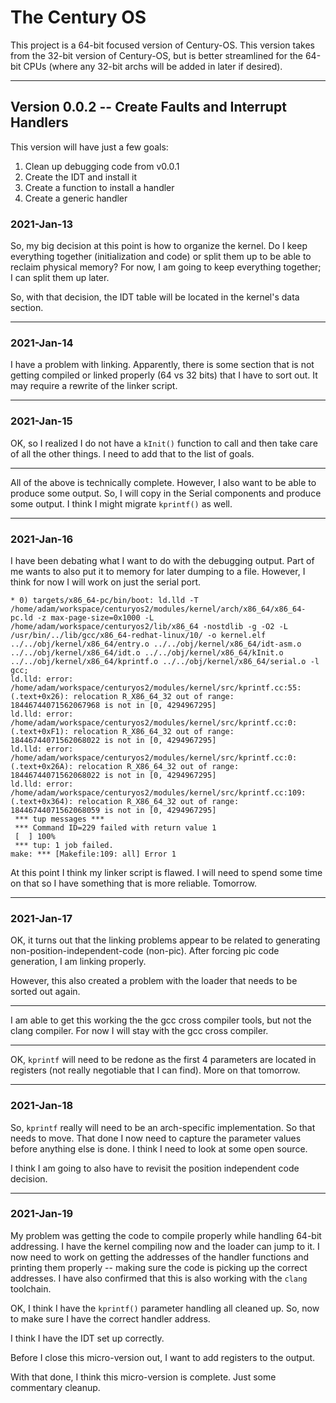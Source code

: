 # The Century OS

This project is a 64-bit focused version of Century-OS.  This version takes from the 32-bit version of Century-OS, but is better streamlined for the 64-bit CPUs (where any 32-bit archs will be added in later if desired).


---

## Version 0.0.2 -- Create Faults and Interrupt Handlers

This version will have just a few goals:
1. Clean up debugging code from v0.0.1
1. Create the IDT and install it
1. Create a function to install a handler
1. Create a generic handler


### 2021-Jan-13

So, my big decision at this point is how to organize the kernel.  Do I keep everything together (initialization and code) or split them up to be able to reclaim physical memory?  For now, I am going to keep everything together; I can split them up later.

So, with that decision, the IDT table will be located in the kernel's data section.


---

### 2021-Jan-14

I have a problem with linking.  Apparently, there is some section that is not getting compiled or linked properly (64 vs 32 bits) that I have to sort out.  It may require a rewrite of the linker script.


---

### 2021-Jan-15

OK, so I realized I do not have a `kInit()` function to call and then take care of all the other things.  I need to add that to the list of goals.

---

All of the above is technically complete.  However, I also want to be able to produce some output.  So, I will copy in the Serial components and produce some output.  I think I might migrate `kprintf()` as well.


---

### 2021-Jan-16

I have been debating what I want to do with the debugging output.  Part of me wants to also put it to memory for later dumping to a file.  However, I think for now I will work on just the serial port.

```
* 0) targets/x86_64-pc/bin/boot: ld.lld -T /home/adam/workspace/centuryos2/modules/kernel/arch/x86_64/x86_64-pc.ld -z max-page-size=0x1000 -L /home/adam/workspace/centuryos2/lib/x86_64 -nostdlib -g -O2 -L /usr/bin/../lib/gcc/x86_64-redhat-linux/10/ -o kernel.elf ../../obj/kernel/x86_64/entry.o ../../obj/kernel/x86_64/idt-asm.o ../../obj/kernel/x86_64/idt.o ../../obj/kernel/x86_64/kInit.o ../../obj/kernel/x86_64/kprintf.o ../../obj/kernel/x86_64/serial.o -l gcc;
ld.lld: error: /home/adam/workspace/centuryos2/modules/kernel/src/kprintf.cc:55:(.text+0x26): relocation R_X86_64_32 out of range: 18446744071562067968 is not in [0, 4294967295]
ld.lld: error: /home/adam/workspace/centuryos2/modules/kernel/src/kprintf.cc:0:(.text+0xF1): relocation R_X86_64_32 out of range: 18446744071562068022 is not in [0, 4294967295]
ld.lld: error: /home/adam/workspace/centuryos2/modules/kernel/src/kprintf.cc:0:(.text+0x26A): relocation R_X86_64_32 out of range: 18446744071562068022 is not in [0, 4294967295]
ld.lld: error: /home/adam/workspace/centuryos2/modules/kernel/src/kprintf.cc:109:(.text+0x364): relocation R_X86_64_32 out of range: 18446744071562068059 is not in [0, 4294967295]
 *** tup messages ***
 *** Command ID=229 failed with return value 1
 [  ] 100%
 *** tup: 1 job failed.
make: *** [Makefile:109: all] Error 1
```

At this point I think my linker script is flawed.  I will need to spend some time on that so I have something that is more reliable.  Tomorrow.


---

### 2021-Jan-17

OK, it turns out that the linking problems appear to be related to generating non-position-independent-code (non-pic).  After forcing pic code generation, I am linking properly.

However, this also created a problem with the loader that needs to be sorted out again.

---

I am able to get this working the the gcc cross compiler tools, but not the clang compiler.  For now I will stay with the gcc cross compiler.

---

OK, `kprintf` will need to be redone as the first 4 parameters are located in registers (not really negotiable that I can find).  More on that tomorrow.


---

### 2021-Jan-18

So, `kprintf` really will need to be an arch-specific implementation.  So that needs to move.  That done I now need to capture the parameter values before anything else is done.  I think I need to look at some open source.

I think I am going to also have to revisit the position independent code decision.


---

### 2021-Jan-19

My problem was getting the code to compile properly while handling 64-bit addressing.  I have the kernel compiling now and the loader can jump to it.  I now need to work on getting the addresses of the handler functions and printing them properly -- making sure the code is picking up the correct addresses.  I have also confirmed that this is also working with the `clang` toolchain.

OK, I think I have the `kprintf()` parameter handling all cleaned up.  So, now to make sure I have the correct handler address.

I think I have the IDT set up correctly.

Before I close this micro-version out, I want to add registers to the output.

With that done, I think this micro-version is complete.  Just some commentary cleanup.




